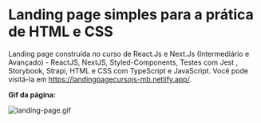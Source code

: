 # Landing page simples para a prática de HTML e CSS

Landing page construída no curso de React.Js e Next.Js (Intermediário e Avançado) - ReactJS, NextJS, Styled-Components, Testes com Jest , Storybook, Strapi, HTML e CSS com TypeScript e JavaScript. Você pode visitá-la em https://landingpagecursojs-mb.netlify.app/.

**Gif da página:**

![landing-page.gif](./img/landing-page.gif)